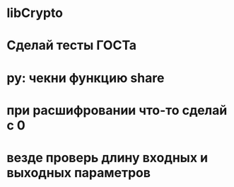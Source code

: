 # libCrypto

# Сделай тесты ГОСТа
# ру: чекни функцию share
# при расшифровании что-то сделай с 0
# везде проверь длину входных и выходных параметров
